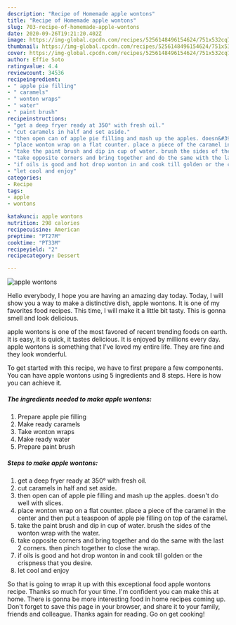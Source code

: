 ```yaml
---
description: "Recipe of Homemade apple wontons"
title: "Recipe of Homemade apple wontons"
slug: 703-recipe-of-homemade-apple-wontons
date: 2020-09-26T19:21:20.402Z
image: https://img-global.cpcdn.com/recipes/5256148496154624/751x532cq70/apple-wontons-recipe-main-photo.jpg
thumbnail: https://img-global.cpcdn.com/recipes/5256148496154624/751x532cq70/apple-wontons-recipe-main-photo.jpg
cover: https://img-global.cpcdn.com/recipes/5256148496154624/751x532cq70/apple-wontons-recipe-main-photo.jpg
author: Effie Soto
ratingvalue: 4.4
reviewcount: 34536
recipeingredient:
- " apple pie filling"
- " caramels"
- " wonton wraps"
- " water"
- " paint brush"
recipeinstructions:
- "get a deep fryer ready at 350° with fresh oil."
- "cut caramels in half and set aside."
- "then open can of apple pie filling and mash up the apples. doesn&#39;t do well with slices."
- "place wonton wrap on a flat counter. place a piece of the caramel in the center and then put a teaspoon of apple pie filling on top of the caramel."
- "take the paint brush and dip in cup of water. brush the sides of the wonton wrap with the water."
- "take opposite corners and bring together and do the same with the last 2 corners. then pinch together to close the wrap."
- "if oils is good and hot drop wonton in and cook till golden or the crispness that you desire."
- "let cool and enjoy"
categories:
- Recipe
tags:
- apple
- wontons

katakunci: apple wontons 
nutrition: 298 calories
recipecuisine: American
preptime: "PT27M"
cooktime: "PT33M"
recipeyield: "2"
recipecategory: Dessert

---
```



![apple wontons](https://img-global.cpcdn.com/recipes/5256148496154624/751x532cq70/apple-wontons-recipe-main-photo.jpg)

Hello everybody, I hope you are having an amazing day today. Today, I will show you a way to make a distinctive dish, apple wontons. It is one of my favorites food recipes. This time, I will make it a little bit tasty. This is gonna smell and look delicious.

apple wontons is one of the most favored of recent trending foods on earth. It is easy, it is quick, it tastes delicious. It is enjoyed by millions every day. apple wontons is something that I've loved my entire life. They are fine and they look wonderful.




To get started with this recipe, we have to first prepare a few components. You can have apple wontons using 5 ingredients and 8 steps. Here is how you can achieve it.

<!--inarticleads1-->

##### The ingredients needed to make apple wontons:

1. Prepare  apple pie filling
1. Make ready  caramels
1. Take  wonton wraps
1. Make ready  water
1. Prepare  paint brush




<!--inarticleads2-->

##### Steps to make apple wontons:

1. get a deep fryer ready at 350° with fresh oil.
1. cut caramels in half and set aside.
1. then open can of apple pie filling and mash up the apples. doesn&#39;t do well with slices.
1. place wonton wrap on a flat counter. place a piece of the caramel in the center and then put a teaspoon of apple pie filling on top of the caramel.
1. take the paint brush and dip in cup of water. brush the sides of the wonton wrap with the water.
1. take opposite corners and bring together and do the same with the last 2 corners. then pinch together to close the wrap.
1. if oils is good and hot drop wonton in and cook till golden or the crispness that you desire.
1. let cool and enjoy




So that is going to wrap it up with this exceptional food apple wontons recipe. Thanks so much for your time. I'm confident you can make this at home. There is gonna be more interesting food in home recipes coming up. Don't forget to save this page in your browser, and share it to your family, friends and colleague. Thanks again for reading. Go on get cooking!
